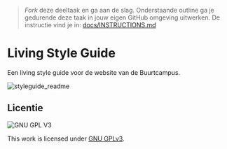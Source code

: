 > _Fork_ deze deeltaak en ga aan de slag. 
Onderstaande outline ga je gedurende deze taak in jouw eigen GitHub omgeving uitwerken. 
De instructie vind je in: [docs/INSTRUCTIONS.md](docs/INSTRUCTIONS.md)

# Living Style Guide

Een living style guide voor de website van de Buurtcampus. 


![styleguide_readme](https://user-images.githubusercontent.com/106448490/203526910-1063680f-f829-4496-816c-aeb93a10c442.png)


## Licentie

![GNU GPL V3](https://www.gnu.org/graphics/gplv3-127x51.png)

This work is licensed under [GNU GPLv3](./LICENSE).
